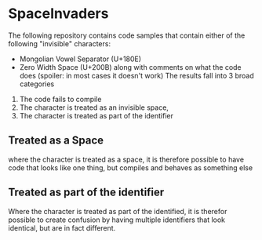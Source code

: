 # SpaceInvaders
The following repository contains code samples that contain either of the following "invisible" characters:
- Mongolian Vowel Separator (U+180E)
- Zero Width Space (U+200B)
along with comments on what the code does (spoiler: in most cases it doesn't work)
The results fall into 3 broad categories
1. The code fails to compile
2. The character is treated as an invisible space,
3. The character is treated as part of the identifier

## Treated as a Space
where the character is treated as a space, it is therefore possible to have code that looks like one thing, but compiles and behaves as something else

## Treated as part of the identifier
Where the character is treated as part of the identified, it is therefor possible to create confusion by having multiple identifiers that look identical, but are in fact different.